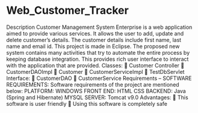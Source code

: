 # Web_Customer_Tracker
Description
Customer Management System Enterprise is a web application aimed to provide various
services. It allows the user to add, update and delete customer’s details. The customer details
include first name, last name and email id. This project is made in Eclipse. The proposed new
system contains many activities that try to automate the entire process by keeping database
integration. This provides rich user interface to interact with the application that are provided.
Classes:
 Customer Controller
 CustomerDAOImpl
 Customer
 CustomerServiceImpl
 TestDbServlet
Interface:
 CustomerDAO
 CustomerService
Requirements –
SOFTWARE REQUIREMENTS:
Software requirements of the project are mentioned below:
PLATFORM: WINDOWS
FRONT END: HTML
 CSS
BACKEND: Java (Spring and Hibernate)
 MYSQL
SERVER: Tomcat v9.0
Advantages:
 This software is user friendly
 Using this software is completely safe 
